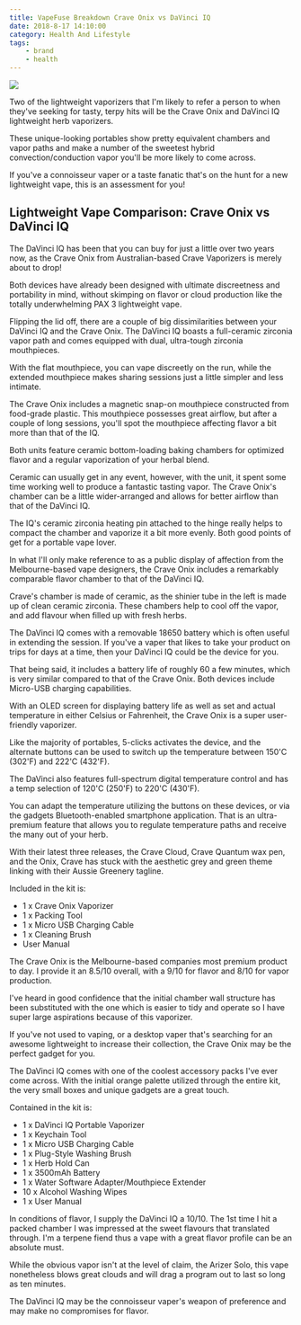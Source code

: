```yaml
---
title: VapeFuse Breakdown Crave Onix vs DaVinci IQ
date: 2018-8-17 14:10:00
category: Health And Lifestyle
tags:
	- brand
	- health
---
```


![](/images/6.jpg)

Two of the lightweight vaporizers that I'm likely to refer a person to when they've seeking for tasty, terpy hits will be the Crave Onix and DaVinci IQ lightweight herb vaporizers.

These unique-looking portables show pretty equivalent chambers and vapor paths and make a number of the sweetest hybrid convection/conduction vapor you'll be more likely to come across.

If you've a connoisseur vaper or a taste fanatic that's on the hunt for a new lightweight vape, this is an assessment for you!

<!-- more -->

## Lightweight Vape Comparison: Crave Onix vs DaVinci IQ

The DaVinci IQ has been that you can buy for just a little over two years now, as the Crave Onix from Australian-based Crave Vaporizers is merely about to drop!

Both devices have already been designed with ultimate discreetness and portability in mind, without skimping on flavor or cloud production like the totally underwhelming PAX 3 lightweight vape.

Flipping the lid off, there are a couple of big dissimilarities between your DaVinci IQ and the Crave Onix. The DaVinci IQ boasts a full-ceramic zirconia vapor path and comes equipped with dual, ultra-tough zirconia mouthpieces.

With the flat mouthpiece, you can vape discreetly on the run, while the extended mouthpiece makes sharing sessions just a little simpler and less intimate.

The Crave Onix includes a magnetic snap-on mouthpiece constructed from food-grade plastic. This mouthpiece possesses great airflow, but after a couple of long sessions, you'll spot the mouthpiece affecting flavor a bit more than that of the IQ.

Both units feature ceramic bottom-loading baking chambers for optimized flavor and a regular vaporization of your herbal blend.

Ceramic can usually get in any event, however, with the unit, it spent some time working well to produce a fantastic tasting vapor. The Crave Onix's chamber can be a little wider-arranged and allows for better airflow than that of the DaVinci IQ.

The IQ's ceramic zirconia heating pin attached to the hinge really helps to compact the chamber and vaporize it a bit more evenly. Both good points of get for a portable vape lover.

In what I'll only make reference to as a public display of affection from the Melbourne-based vape designers, the Crave Onix includes a remarkably comparable flavor chamber to that of the DaVinci IQ.

Crave's chamber is made of ceramic, as the shinier tube in the left is made up of clean ceramic zirconia. These chambers help to cool off the vapor, and add flavour when filled up with fresh herbs.

The DaVinci IQ comes with a removable 18650 battery which is often useful in extending the session. If you've a vaper that likes to take your product on trips for days at a time, then your DaVinci IQ could be the device for you.

That being said, it includes a battery life of roughly 60 a few minutes, which is very similar compared to that of the Crave Onix. Both devices include Micro-USB charging capabilities.

With an OLED screen for displaying battery life as well as set and actual temperature in either Celsius or Fahrenheit, the Crave Onix is a super user-friendly vaporizer.

Like the majority of portables, 5-clicks activates the device, and the alternate buttons can be used to switch up the temperature between 150'C (302'F) and 222'C (432'F).

The DaVinci also features full-spectrum digital temperature control and has a temp selection of 120'C (250'F) to 220'C (430'F).

You can adapt the temperature utilizing the buttons on these devices, or via the gadgets Bluetooth-enabled smartphone application. That is an ultra-premium feature that allows you to regulate temperature paths and receive the many out of your herb.

With their latest three releases, the Crave Cloud, Crave Quantum wax pen, and the Onix, Crave has stuck with the aesthetic grey and green theme linking with their Aussie Greenery tagline.

Included in the kit is:
- 1 x Crave Onix Vaporizer
- 1 x Packing Tool
- 1 x Micro USB Charging Cable
- 1 x Cleaning Brush
- User Manual

The Crave Onix is the Melbourne-based companies most premium product to day. I provide it an 8.5/10 overall, with a 9/10 for flavor and 8/10 for vapor production.

I've heard in good confidence that the initial chamber wall structure has been substituted with the one which is easier to tidy and operate so I have super large aspirations because of this vaporizer.

If you've not used to vaping, or a desktop vaper that's searching for an awesome lightweight to increase their collection, the Crave Onix may be the perfect gadget for you.

The DaVinci IQ comes with one of the coolest accessory packs I've ever come across. With the initial orange palette utilized through the entire kit, the very small boxes and unique gadgets are a great touch.

Contained in the kit is:
- 1 x DaVinci IQ Portable Vaporizer
- 1 x Keychain Tool
- 1 x Micro USB Charging Cable
- 1 x Plug-Style Washing Brush
- 1 x Herb Hold Can
- 1 x 3500mAh Battery
- 1 x Water Software Adapter/Mouthpiece Extender
- 10 x Alcohol Washing Wipes
- 1 x User Manual

In conditions of flavor, I supply the DaVinci IQ a 10/10. The 1st time I hit a packed chamber I was impressed at the sweet flavours that translated through. I'm a terpene fiend thus a vape with a great flavor profile can be an absolute must.

While the obvious vapor isn't at the level of claim, the Arizer Solo, this vape nonetheless blows great clouds and will drag a program out to last so long as ten minutes.

The DaVinci IQ may be the connoisseur vaper's weapon of preference and may make no compromises for flavor.